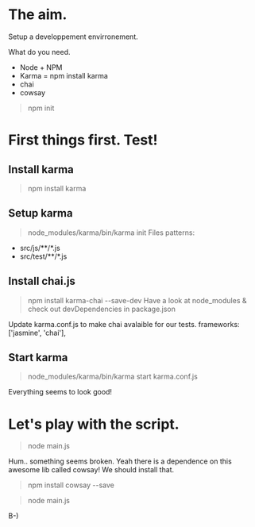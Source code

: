 # The aim.
Setup a developpement envirronement.

What do you need.
 - Node + NPM
 - Karma = npm install karma
 - chai
 - cowsay

> npm init

# First things first. Test!

## Install karma
> npm install karma

## Setup karma
> node_modules/karma/bin/karma init
Files patterns:
 - src/js/**/*.js
 - src/test/**/*.js

## Install chai.js
> npm install karma-chai --save-dev
Have a look at node_modules & check out devDependencies in package.json

Update karma.conf.js to make chai avalaible for our tests.
frameworks: ['jasmine', 'chai'],

## Start karma
> node_modules/karma/bin/karma start karma.conf.js

Everything seems to look good!

# Let's play with the script.

> node main.js

Hum.. something seems broken. Yeah there is a dependence on this awesome lib called cowsay!
We should install that.

> npm install cowsay --save

> node main.js

B-)